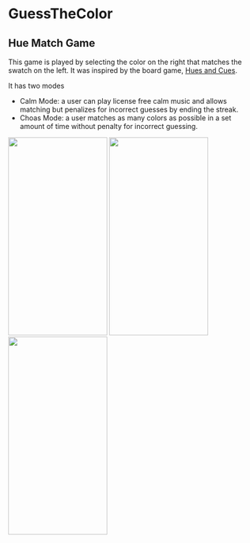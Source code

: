 # GuessTheColor
## Hue Match Game

This game is played by selecting the color on the right that matches the swatch on the left.  It was inspired by the board game, [Hues and Cues](https://boardgamegeek.com/image/5390676/hues-and-cues).

It has two modes
* Calm Mode: a user can play license free calm music and allows matching but penalizes for incorrect guesses by ending the streak.  
* Choas Mode: a user matches as many colors as possible in a set amount of time without penalty for incorrect guessing.

<img src="https://github.com/theonlygnome/GuessTheColor/assets/95313083/b5242ba5-013c-4479-82ab-d75b05788872" width="200" height="400">
<img src="https://github.com/theonlygnome/GuessTheColor/assets/95313083/0f0f53bc-7307-4b84-90b2-b01c5f2db2ba" width="200" height="400">
<img src="https://github.com/theonlygnome/GuessTheColor/assets/95313083/2aceeea0-6f84-467b-a276-145d1732562a" width="200" height="400">

